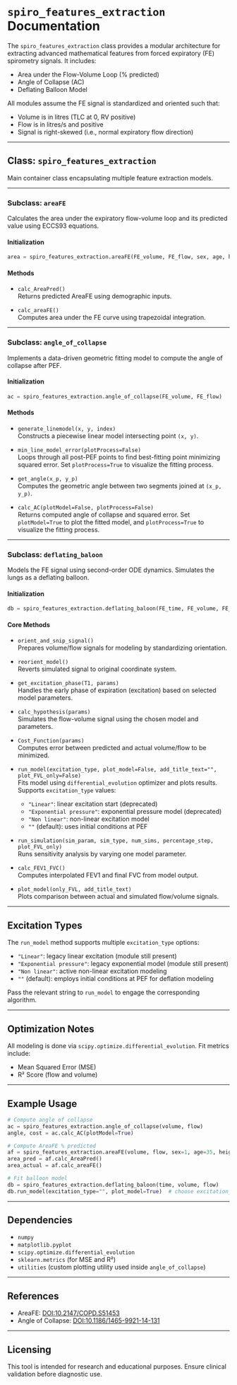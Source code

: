 # `spiro_features_extraction` Documentation

The `spiro_features_extraction` class provides a modular architecture for extracting advanced mathematical features from forced expiratory (FE) spirometry signals. It includes:

* Area under the Flow-Volume Loop (% predicted)
* Angle of Collapse (AC)
* Deflating Balloon Model

All modules assume the FE signal is standardized and oriented such that:

* Volume is in litres (TLC at 0, RV positive)
* Flow is in litres/s and positive
* Signal is right-skewed (i.e., normal expiratory flow direction)

---

## Class: `spiro_features_extraction`

Main container class encapsulating multiple feature extraction models.

---

### Subclass: `areaFE`

Calculates the area under the expiratory flow-volume loop and its predicted value using ECCS93 equations.

#### Initialization

```python
area = spiro_features_extraction.areaFE(FE_volume, FE_flow, sex, age, height)
```

#### Methods

* `calc_AreaPred()`  
  Returns predicted AreaFE using demographic inputs.

* `calc_areaFE()`  
  Computes area under the FE curve using trapezoidal integration.

---

### Subclass: `angle_of_collapse`

Implements a data-driven geometric fitting model to compute the angle of collapse after PEF.

#### Initialization

```python
ac = spiro_features_extraction.angle_of_collapse(FE_volume, FE_flow)
```

#### Methods

* `generate_linemodel(x, y, index)`  
  Constructs a piecewise linear model intersecting point `(x, y)`.

* `min_line_model_error(plotProcess=False)`  
  Loops through all post-PEF points to find best-fitting point minimizing squared error. Set `plotProcess=True` to visualize the fitting process.

* `get_angle(x_p, y_p)`  
  Computes the geometric angle between two segments joined at `(x_p, y_p)`.

* `calc_AC(plotModel=False, plotProcess=False)`  
  Returns computed angle of collapse and squared error. Set `plotModel=True` to plot the fitted model, and `plotProcess=True` to visualize the fitting process.

---

### Subclass: `deflating_baloon`

Models the FE signal using second-order ODE dynamics. Simulates the lungs as a deflating balloon.

#### Initialization

```python
db = spiro_features_extraction.deflating_baloon(FE_time, FE_volume, FE_flow)
```

#### Core Methods

* `orient_and_snip_signal()`  
  Prepares volume/flow signals for modeling by standardizing orientation.

* `reorient_model()`  
  Reverts simulated signal to original coordinate system.

* `get_excitation_phase(T1, params)`  
  Handles the early phase of expiration (excitation) based on selected model parameters.

* `calc_hypothesis(params)`  
  Simulates the flow-volume signal using the chosen model and parameters.

* `Cost_Function(params)`  
  Computes error between predicted and actual volume/flow to be minimized.

* `run_model(excitation_type, plot_model=False, add_title_text="", plot_FVL_only=False)`  
  Fits model using `differential_evolution` optimizer and plots results. Supports `excitation_type` values:
  - `"Linear"`: linear excitation start (deprecated)
  - `"Exponential pressure"`: exponential pressure model (deprecated)
  - `"Non linear"`: non-linear excitation model
  - `""` (default): uses initial conditions at PEF

* `run_simulation(sim_param, sim_type, num_sims, percentage_step, plot_FVL_only)`  
  Runs sensitivity analysis by varying one model parameter.

* `calc_FEV1_FVC()`  
  Computes interpolated FEV1 and final FVC from model output.

* `plot_model(only_FVL, add_title_text)`  
  Plots comparison between actual and simulated flow/volume signals.

---

## Excitation Types

The `run_model` method supports multiple `excitation_type` options:

* `"Linear"`: legacy linear excitation (module still present)
* `"Exponential pressure"`: legacy exponential model (module still present)
* `"Non linear"`: active non-linear excitation modeling
* `""` (default): employs initial conditions at PEF for deflation modeling

Pass the relevant string to `run_model` to engage the corresponding algorithm.

---

## Optimization Notes

All modeling is done via `scipy.optimize.differential_evolution`. Fit metrics include:

* Mean Squared Error (MSE)
* R² Score (flow and volume)

---

## Example Usage

```python
# Compute angle of collapse
ac = spiro_features_extraction.angle_of_collapse(volume, flow)
angle, cost = ac.calc_AC(plotModel=True)

# Compute AreaFE % predicted
af = spiro_features_extraction.areaFE(volume, flow, sex=1, age=35, height=170)
area_pred = af.calc_AreaPred()
area_actual = af.calc_areaFE()

# Fit balloon model
db = spiro_features_extraction.deflating_baloon(time, volume, flow)
db.run_model(excitation_type="", plot_model=True)  # choose excitation_type as needed
```

---

## Dependencies

* `numpy`
* `matplotlib.pyplot`
* `scipy.optimize.differential_evolution`
* `sklearn.metrics` (for MSE and R²)
* `utilities` (custom plotting utility used inside `angle_of_collapse`)

---

## References

* AreaFE: [DOI:10.2147/COPD.S51453](https://www.dovepress.com/area-under-the-forced-expiratory-flow-volume-loop-in-spirometry-indica-peer-reviewed-fulltext-article-COPD)
* Angle of Collapse: [DOI:10.1186/1465-9921-14-131](https://respiratory-research.biomedcentral.com/articles/10.1186/1465-9921-14-131)

---

## Licensing

This tool is intended for research and educational purposes. Ensure clinical validation before diagnostic use.
